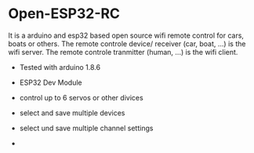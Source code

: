 # Open-ESP32-RC
It is a arduino and esp32 based open source wifi remote control for cars, boats or others.
The remote controle device/ receiver  (car, boat, ...) is the wifi server.
The remote controle tranmitter (human, ...) is the wifi client.

* Tested with arduino 1.8.6
* ESP32 Dev Module

* control up to 6 servos or other divices
* select and save multiple devices
* select und save multiple channel settings

* 